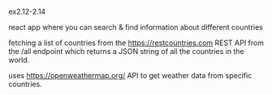 ex2.12-2.14

react app where you can search & find information about different countries

fetching a list of countries from the https://restcountries.com REST API
from the /all endpoint which returns a JSON string of all the countries in the world.

uses https://openweathermap.org/ API to get weather data from specific countries.